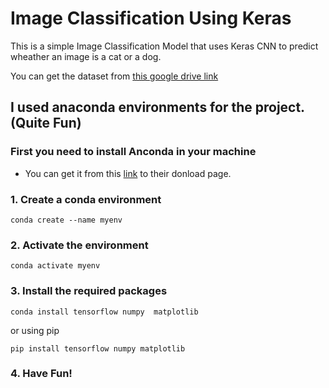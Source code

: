 # Image Classification Using Keras

This is a simple Image Classification Model that uses Keras CNN to predict wheather an image is a cat or a dog.

You can get the dataset from [this google drive link](https://drive.google.com/drive/u/0/folders/1dZvL1gi5QLwOGrfdn9XEsi4EnXx535bD)

## I used anaconda environments for the project. (Quite Fun)
### First you need to install Anconda in your machine
* You can get it from this [link](https://www.anaconda.com/download) to their donload page.
### 1. Create a conda environment
```shell
conda create --name myenv
```

###  2. Activate the environment
```shell
conda activate myenv
```

### 3.  Install the required packages
```shell
conda install tensorflow numpy  matplotlib
```
or using pip

```shell
pip install tensorflow numpy matplotlib
```
### 4. Have Fun!